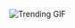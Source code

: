![Trending GIF](https://media0.giphy.com/media/v1.Y2lkPThiYjIxNzcyOTg3MXF6YWJsajlncXdmYWlyajRudGRxcmxnenM2dTRqbm03eWt2cCZlcD12MV9naWZzX3NlYXJjaCZjdD1n/xUPGcEliCc7bETyfO8/giphy.gif)
